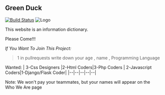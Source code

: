 ## Green Duck
[![Build Status](https://travis-ci.com/Iyeholding/Green_Duck.svg?branch=main)](https://travis-ci.com/Iyeholding/Green_Duck)
![Logo](https://https://avatars.githubusercontent.com/u/72132868?s=400&u=462b31f7f643e56647f360809c0fcd9f80a8c01d&v=4)

This website is an information dictionary.

Please Come!!!

*If You Want To Join This Project:*
>1 in pullrequests write down your age , name , Programming Language

Wanted:
| 3-Css Designers |2-Html Coders|3-Php Coders | 2-Javascript Coders|1-Django/Flask Coder|
|--|--|--|--|--|

Note: We won't pay your teammates, but your names will appear on the Who We Are page
